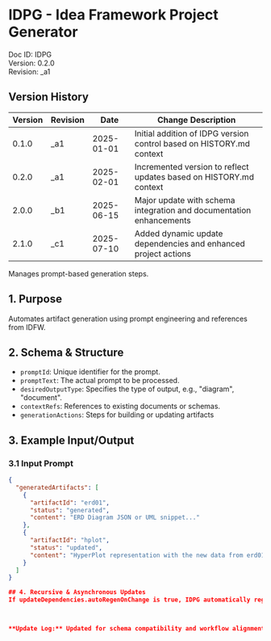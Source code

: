 # IDPG - Idea Framework Project Generator

Doc ID: IDPG  
Version: 0.2.0  
Revision: _a1  

## Version History

| Version | Revision | Date       | Change Description                                                  |
| ------- | -------- | ---------- | ------------------------------------------------------------------- |
| 0.1.0   | _a1      | 2025-01-01 | Initial addition of IDPG version control based on HISTORY.md context |
| 0.2.0   | _a1      | 2025-02-01 | Incremented version to reflect updates based on HISTORY.md context   |
| 2.0.0   | _b1      | 2025-06-15 | Major update with schema integration and documentation enhancements |
| 2.1.0   | _c1      | 2025-07-10 | Added dynamic update dependencies and enhanced project actions      |

Manages prompt-based generation steps.

## 1. Purpose
Automates artifact generation using prompt engineering and references from IDFW.

## 2. Schema & Structure
- `promptId`: Unique identifier for the prompt.
- `promptText`: The actual prompt to be processed.
- `desiredOutputType`: Specifies the type of output, e.g., "diagram", "document".
- `contextRefs`: References to existing documents or schemas.
- `generationActions`: Steps for building or updating artifacts

## 3. Example Input/Output
### 3.1 Input Prompt
```json
{
  "generatedArtifacts": [
    {
      "artifactId": "erd01",
      "status": "generated",
      "content": "ERD Diagram JSON or UML snippet..."
    },
    {
      "artifactId": "hplot",
      "status": "updated",
      "content": "HyperPlot representation with the new data from erd01"
    }
  ]
}

## 4. Recursive & Asynchronous Updates
If updateDependencies.autoRegenOnChange is true, IDPG automatically regenerates documents or diagrams whenever their linked data changes. This ensures referential integrity across all project actions.



**Update Log:** Updated for schema compatibility and workflow alignment.